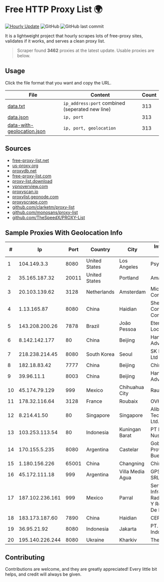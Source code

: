 
# Free HTTP Proxy List 🌍

[![Hourly Update](https://github.com/mertguvencli/http-proxy-list/actions/workflows/main.yml/badge.svg?branch=main)](https://github.com/mertguvencli/http-proxy-list/actions/workflows/main.yml)
![GitHub](https://img.shields.io/github/license/mertguvencli/http-proxy-list)
![GitHub last commit](https://img.shields.io/github/last-commit/mertguvencli/http-proxy-list)

It is a lightweight project that hourly scrapes lots of free-proxy sites, validates if it works, and serves a clean proxy list.


> Scraper found **3462** proxies at the latest update. Usable proxies are below.

## Usage

Click the file format that you want and copy the URL.


|File|Content|Count|
|----|-------|-----|
|[data.txt](https://raw.githubusercontent.com/mertguvencli/http-proxy-list/main/proxy-list/data.txt)|`ip_address:port` combined (seperated new line)|313|
|[data.json](https://raw.githubusercontent.com/mertguvencli/http-proxy-list/main/proxy-list/data.json)|`ip, port`|313|
|[data-with-geolocation.json](https://raw.githubusercontent.com/mertguvencli/http-proxy-list/main/proxy-list/data-with-geolocation.json)|`ip, port, geolocation`|313|

## Sources

* [free-proxy-list.net](https://free-proxy-list.net)
* [us-proxy.org](https://www.us-proxy.org)
* [proxydb.net](http://proxydb.net)
* [free-proxy-list.com](https://free-proxy-list.com/?page=&port=&type%5B%5D=http&type%5B%5D=https&up_time=0&search=Search)
* [proxy-list.download](https://www.proxy-list.download/HTTP)
* [vpnoverview.com](https://vpnoverview.com/privacy/anonymous-browsing/free-proxy-servers)
* [proxyscan.io](https://www.proxyscan.io)
* [proxylist.geonode.com](https://proxylist.geonode.com/api/proxy-list?limit=300&page=1&sort_by=lastChecked&sort_type=desc&protocols=http,https)
* [proxyscrape.com](https://api.proxyscrape.com/v2/?request=displayproxies&protocol=http&timeout=10000&country=all&ssl=all&anonymity=all)
* [github.com/clarketm/proxy-list](https://raw.githubusercontent.com/clarketm/proxy-list/master/proxy-list-raw.txt)
* [github.com/monosans/proxy-list](https://raw.githubusercontent.com/monosans/proxy-list/main/proxies/http.txt)
* [github.com/TheSpeedX/PROXY-List](https://raw.githubusercontent.com/TheSpeedX/PROXY-List/master/http.txt)


## Sample Proxies With Geolocation Info

|#|Ip|Port|Country|City|Internet Service Provider|
|-|--|----|-------|----|-------------------------|
|1|104.149.3.3|8080|United States|Los Angeles|Psychz Networks|
|2|35.165.187.32|20011|United States|Portland|Amazon.com, Inc.|
|3|20.103.139.62|3128|Netherlands|Amsterdam|Microsoft Corporation|
|4|1.13.165.87|8080|China|Haidian|Shenzhen Tencent Computer Systems Company Limited|
|5|143.208.200.26|7878|Brazil|João Pessoa|Eternal VÔdeo Locadora Ltda|
|6|8.142.142.177|80|China|Beijing|Hangzhou Alibaba Advertising Co.|
|7|218.238.214.45|8080|South Korea|Seoul|SK Broadband Co Ltd|
|8|182.18.83.42|7777|China|Beijing|China Mobile|
|9|39.96.11.1|8003|China|Beijing|Hangzhou Alibaba Advertising Co|
|10|45.174.79.129|999|Mexico|Chihuahua City|Raul Duarte Urita|
|11|178.32.116.64|3128|France|Roubaix|OVH SAS|
|12|8.214.41.50|80|Singapore|Singapore|Alibaba (US) Technology Co., Ltd.|
|13|103.253.113.54|80|Indonesia|Kuningan Barat|PT Media Andalan Nusa|
|14|170.155.5.235|8080|Argentina|Castelar|Gobernacion de la Provincia de Buenos Aires|
|15|1.180.156.226|65001|China|Changning|Chinanet|
|16|45.172.111.18|999|Argentina|Villa Media Agua|GPS SANJUAN SRL.|
|17|187.102.236.161|999|Mexico|Parral|Servicios De Infraestructura De Radiocomunicacion Y Redes Privadas De Datos HYP|
|18|183.173.187.60|7890|China|Haidian|CERNET|
|19|36.95.21.92|8080|Indonesia|Jakarta|PT. Telekomunikasi Indonesia|
|20|195.140.226.244|8080|Ukraine|Kharkiv|Therecom Ltd|



## Contributing

Contributions are welcome, and they are greatly appreciated! Every
little bit helps, and credit will always be given.

